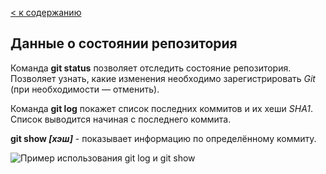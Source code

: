 [< к содержанию](./readme.md)

## Данные о состоянии репозитория

Команда **git status** позволяет отследить состояние репозитория. Позволяет узнать, какие изменения необходимо зарегистрировать *Git* (при необходимости — отменить). 

Команда **git log** покажет список последних коммитов и их хеши *SHA1*. Список выводится начиная с последнего коммита. 

**git show *[хэш]*** - показывает информацию по определённому коммиту.

![Пример использования *git log* и *git show*](https://lms-cdn.skillfactory.ru/assets/courseware/v1/70b08bb40326c88141e5e9f4931445a1/asset-v1:SkillFactory+PHPDEV+2021+type@asset+block/PHP.5.6.4.png)
